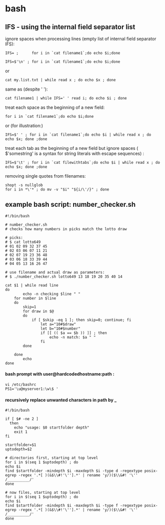 # bash

## IFS - using the internal field separator list


ignore spaces when processing lines (empty list of internal field separator IFS): 

```IFS= ;      for i in `cat filename1`;do echo $i;done``` 

```IFS=$'\n' ; for i in `cat filename1`;do echo $i;done``` 

or

```cat my.list.txt | while read x ; do echo $x ; done```


same as (despite ' '): 

```cat filename1 | while IFS=' ' read i; do echo $i ; done``` 
 
treat each space as the beginning of a new field: 


```for i in `cat filename1`;do echo $i;done```

or (for illustration:) 

```IFS=$' ' ; for i in `cat filename1`;do echo $i | while read x ; do echo $x; done ;done```
 
treat each tab as the beginning of a new field but ignore spaces ( $'somestring' is a syntax for string literals with escape sequences) : 

```IFS=$'\t' ; for i in `cat filewithtabs`;do echo $i | while read x ; do echo $x; done ;done```

removing single quotes from filenames:

```
shopt -s nullglob
for i in *\'* ; do mv -v "$i" "${i/\'/}" ; done
```

## example bash script: number_checker.sh
```
#!/bin/bash

# number_checker.sh
# checks how many numbers in picks match the lotto draw

# picks:
# $ cat lotto649
# 01 02 09 32 37 45
# 02 03 06 07 11 21
# 02 07 19 23 36 48
# 03 06 18 33 39 44
# 04 05 13 16 26 47

# use filename and actual draw as parameters:
# $ ./number_checker.sh lotto649 13 18 19 20 35 40 14

cat $1 | while read line
do
        echo -n checking $line " "
    for number in $line
    do
        skip=1
        for draw in $@
        do
            if [ $skip -eq 1 ]; then skip=0; continue; fi
                let a="10#$draw"
                let b="10#$number"
                if [[ (( $a == $b )) ]] ; then
                    echo -n match: $a " "
                fi
        done

    done
        echo
done
```

#### bash prompt with user@hardcodedhostname:path :
```
vi /etc/bashrc
PS1='\u@myserver1:\w\$ '
```

#### recursively replace unwanted characters in path by _

```
#!/bin/bash

if [ $# -ne 2 ]
  then
    echo "usage: $0 startfolder depth"
    exit 1
fi

startfolder=$1
uptodepth=$2

# directories first, starting at top level
for i in $(seq 1 $uptodepth) ; do
echo $i
find $startfolder -mindepth $i -maxdepth $i -type d -regextype posix-egrep -regex '.*[ )(&$\\#!'\''].*' | rename 'y/)($\\&#! '\'' /__________/'
done

# now files, starting at top level
for i in $(seq 1 $uptodepth) ; do
echo $i
find $startfolder -mindepth $i -maxdepth $i -type f -regextype posix-egrep -regex '.*[ )(&$\\#!'\''].*' | rename 'y/)($\\&#! '\'' /__________/'
done
```

